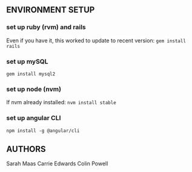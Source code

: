 ## ENVIRONMENT SETUP
### set up ruby (rvm) and rails

Even if you have it, this worked to update to recent version:
`gem install rails`

### set up mySQL
`gem install mysql2`

### set up node (nvm)
If nvm already installed:
`nvm install stable`

### set up angular CLI
`npm install -g @angular/cli`


## AUTHORS
Sarah Maas
Carrie Edwards
Colin Powell

